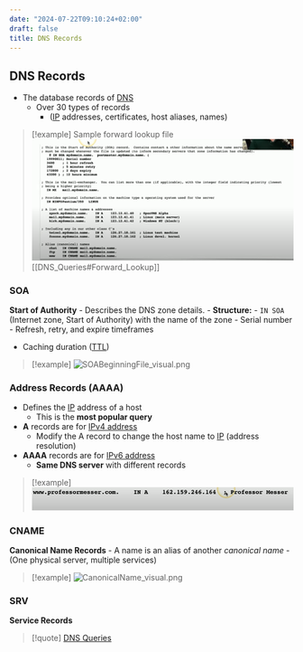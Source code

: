 ```yaml
---
date: "2024-07-22T09:10:24+02:00"
draft: false
title: DNS Records
---
```


## DNS Records

-   The database records of [DNS](/Network/Phisicall/DNS)
    -   Over 30 types of records
        -   ([IP](/Network/Ref_OSI/IP) addresses,
            certificates, host aliases, names)

> \[!example\] Sample forward lookup file
> ![SampleForwardLookup_visual.png](/static/SampleForwardLookup_visual.png)
> \[\[DNS_Queries#Forward_Lookup\]\]

### SOA

**Start of Authority** - Describes the DNS zone details. -
**Structure:** - `IN SOA` (Internet zone, Start of Authority) with the
name of the zone - Serial number - Refresh, retry, and expire timeframes
- Caching duration ([TTL](/Network/DNS_Queries.md#TTL))

> \[!example\]
> ![SOABeginningFile_visual.png](/static/SOABeginningFile_visual.png)

### Address Records (AAAA)

-   Defines the [IP](/Network/Ref_OSI/IP) address of a host
    -   This is the **most popular query**
-   **A** records are for [IPv4
    address](/Network/basic_network_connections/IPv4_address)
    -   Modify the A record to change the host name to
        [IP](/Network/Ref_OSI/IP) (address resolution)
-   **AAAA** records are for [IPv6
    address](/Network/IPv6_address)
    -   **Same DNS server** with different records

> \[!example\]
> ![AAARecordsExample_visual.png](/static/AAARecordsExample_visual.png)

### CNAME

**Canonical Name Records** - A name is an alias of another *canonical
name* - (One physical server, multiple services)

> \[!example\]
> ![CanonicalName_visual.png](/static/CanonicalName_visual.png)

### SRV

**Service Records**

> \[!quote\] [DNS Queries](/Network/DNS_Queries)
